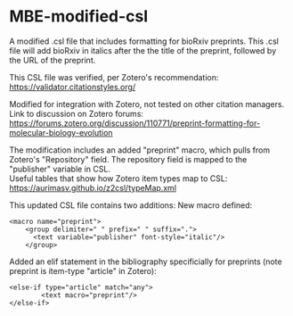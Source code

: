 # MBE-modified-csl
A modified .csl file that includes formatting for bioRxiv preprints. 
This .csl file will add bioRxiv in italics after the the title of the preprint, followed by the URL of the preprint. 

This CSL file was verified, per Zotero's recommendation: https://validator.citationstyles.org/

Modified for integration with Zotero, not tested on other citation managers. 
Link to discussion on Zotero forums: https://forums.zotero.org/discussion/110771/preprint-formatting-for-molecular-biology-evolution

The modification includes an added "preprint" macro, which pulls from Zotero's "Repository" field. The repository field is mapped to the "publisher" variable in CSL.  
Useful tables that show how Zotero item types map to CSL: https://aurimasv.github.io/z2csl/typeMap.xml

This updated CSL file contains two additions: 
New macro defined: 
```
<macro name="preprint">
    <group delimiter=" " prefix=" " suffix=".">
      <text variable="publisher" font-style="italic"/>
    </group>
```

Added an elif statement in the bibliography specificially for preprints (note preprint is item-type "article" in Zotero): 
```
<else-if type="article" match="any">	
		<text macro="preprint"/>	
</else-if>		
```
